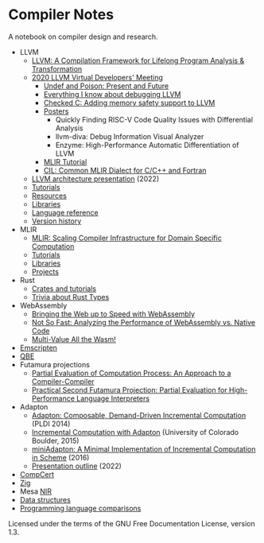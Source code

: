 # Compiler Notes

A notebook on compiler design and research.

- LLVM
  - [LLVM: A Compilation Framework for Lifelong Program Analysis & Transformation](llvm/cgo04_lattner.md)
  - [2020 LLVM Virtual Developers' Meeting](llvm/devmtg_2020-10)
    - [Undef and Poison: Present and Future](llvm/devmtg_2020-10/undef_and_poison.md)
    - [Everything I know about debugging LLVM](llvm/devmtg_2020-10/debugging_llvm.md)
    - [Checked C: Adding memory safety support to LLVM](llvm/devmtg_2020-10/checked_c_memory_safety.md)
    - [Posters](llvm/devmtg_2020-10/posters.md)
      - Quickly Finding RISC-V Code Quality Issues with Differential Analysis
      - llvm-diva: Debug Information Visual Analyzer
      - Enzyme: High-Performance Automatic Differentiation of LLVM
    - [MLIR Tutorial](llvm/devmtg_2020-10/mlir_tutorial.md)
    - [CIL: Common MLIR Dialect for C/C++ and Fortran](llvm/devmtg_2020-10/cil_mlir_dialect.md)
  - [LLVM architecture presentation](llvm/presentation_outline.md) (2022)
  - [Tutorials](llvm/tutorials.md)
  - [Resources](llvm/resources.md)
  - [Libraries](llvm/libraries.md)
  - [Language reference](llvm/langref.md)
  - [Version history](llvm/version_history.md)
- MLIR
  - [MLIR: Scaling Compiler Infrastructure for Domain Specific Computation](mlir/cgo21_lattner.md)
  - [Tutorials](mlir/tutorials.md)
  - [Libraries](mlir/libraries.md)
  - [Projects](mlir/projects.md)
- Rust
  - [Crates and tutorials](rust/rust.md)
  - [Trivia about Rust Types](rust/types_trivia.md)
- WebAssembly
  - [Bringing the Web up to Speed with WebAssembly](webassembly/pldi17_haas.md)
  - [Not So Fast: Analyzing the Performance of WebAssembly vs. Native Code](webassembly/atc19_jangda.md)
  - [Multi-Value All the Wasm!](webassembly/multi_value.md)
- [Emscripten](emscripten.md)
- [QBE](qbe.md)
- Futamura projections
  - [Partial Evaluation of Computation Process: An Approach to a Compiler-Compiler](futamura/futamura.md)
  - [Practical Second Futamura Projection: Partial Evaluation for High-Performance Language Interpreters](futamura/graal.md)
- Adapton
  - [Adapton: Composable, Demand-Driven Incremental Computation](adapton/pldi2014.md)
    (PLDI 2014)
  - [Incremental Computation with Adapton](adapton/boulder2015.md)
    (University of Colorado Boulder, 2015)
  - [miniAdapton: A Minimal Implementation of Incremental Computation in Scheme](adapton/miniAdapton.md)
    (2016)
  - [Presentation outline](adapton/presentation_outline.md) (2022)
- [CompCert](compcert.md)
- [Zig](zig.md)
- Mesa [NIR](mesa_nir.md)
- [Data structures](data_structures.md)
- [Programming language comparisons](pl_comparisons.md)

Licensed under the terms of the GNU Free Documentation License, version 1.3.
